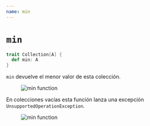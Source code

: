 ```yaml
---
name: min
---
```


# `min`

~~~ scala
trait Collection[A] {
  def min: A
}
~~~

`min` devuelve el menor valor de esta colección.

<figure class="diagram">
  <img src="../images/min.svg" alt="min function">
  <!-- <figcaption class="diagram-desc"></figcaption> -->
</figure>

En colecciones vacías esta función lanza una excepción `UnsupportedOperationException`.

<figure class="diagram">
  <img src="../images/min.2.svg" alt="min function">
  <!-- <figcaption class="diagram-desc"></figcaption> -->
</figure>
